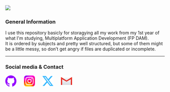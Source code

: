 <a align="center" href="#">
  <img src="https://capsule-render.vercel.app/api?type=waving&height=280&color=0:B43A4E,50:FD1D1D,100:FCB045&text=1ºDAM%20Archives📕&fontAlign=50&reversal=false&textBg=false&desc=Yust%20the%20files%20of%20my%20studies%20year&descAlign=55&descAlignY=61&fontAlignY=42&fontColor=0D1117" />
</a>

### General Information

I use this repository basicly for storagying all my work from my 1st year of what I'm studying, Multiplatform Application Development (FP DAM).  
It is ordered by subjects and pretty well structured, but some of them might be a little messy, so don’t get angry if files are duplicated or incomplete.

---

### Social media & Contact

<p align="left"><a href="https://github.com/Amaado" target="_blank" style="text-decoration:none;"><img width="35" height="35" src="https://raw.githubusercontent.com/Amaado/assets/main/icons/github.png" alt="GitHub" style="vertical-align:middle;"/></a>&nbsp;&nbsp;&nbsp;&nbsp;&nbsp;&nbsp;<a href="https://www.instagram.com/amaado_/" target="_blank" style="text-decoration:none;"><img width="35" height="35" src="https://raw.githubusercontent.com/Amaado/assets/main/icons/ig.png" alt="Instagram" style="vertical-align:middle;"/></a>&nbsp;&nbsp;&nbsp;&nbsp;&nbsp;&nbsp;<a href="https://x.com/amaado__" target="_blank" style="text-decoration:none;"><img width="35" height="35" src="https://raw.githubusercontent.com/Amaado/assets/main/icons/x.png" alt="X (Twitter)" style="vertical-align:middle;"/></a>&nbsp;&nbsp;&nbsp;&nbsp;&nbsp;&nbsp;<a href="https://mail.google.com/mail/?view=cm&to=andresamadocibreiro22@gmail.com" target="_blank" style="text-decoration:none;"><img width="35" height="35" src="https://raw.githubusercontent.com/Amaado/assets/main/icons/gmail.png" alt="Gmail" style="vertical-align:middle;"/></a>&nbsp;&nbsp;&nbsp;&nbsp;&nbsp;&nbsp;</p>
